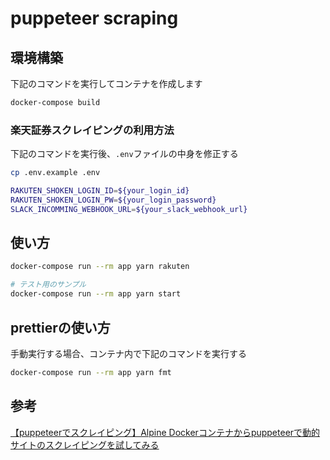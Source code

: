# puppeteer scraping

## 環境構築

下記のコマンドを実行してコンテナを作成します

```sh
docker-compose build
```

### 楽天証券スクレイピングの利用方法

下記のコマンドを実行後、`.env`ファイルの中身を修正する

```sh
cp .env.example .env
```

```sh
RAKUTEN_SHOKEN_LOGIN_ID=${your_login_id}
RAKUTEN_SHOKEN_LOGIN_PW=${your_login_password}
SLACK_INCOMMING_WEBHOOK_URL=${your_slack_webhook_url}
```

## 使い方

```sh
docker-compose run --rm app yarn rakuten
```

```sh
# テスト用のサンプル
docker-compose run --rm app yarn start
```

## prettierの使い方

手動実行する場合、コンテナ内で下記のコマンドを実行する

```sh
docker-compose run --rm app yarn fmt
```

## 参考

[【puppeteerでスクレイピング】Alpine Dockerコンテナからpuppeteerで動的サイトのスクレイピングを試してみる](https://deep.tacoskingdom.com/blog/52)
